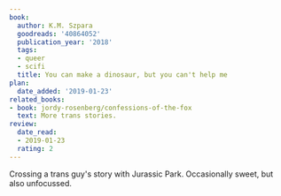 ```yaml
---
book:
  author: K.M. Szpara
  goodreads: '40864052'
  publication_year: '2018'
  tags:
  - queer
  - scifi
  title: You can make a dinosaur, but you can't help me
plan:
  date_added: '2019-01-23'
related_books:
- book: jordy-rosenberg/confessions-of-the-fox
  text: More trans stories.
review:
  date_read:
  - 2019-01-23
  rating: 2
---
```


Crossing a trans guy's story with Jurassic Park. Occasionally sweet, but also unfocussed.
